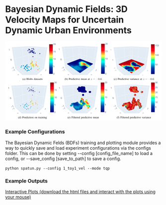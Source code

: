 # Bayesian Dynamic Fields: 3D Velocity Maps for Uncertain Dynamic Urban Environments

![bdf](./plots/velocity/bdf.png?raw=true "bdf")

### Example Configurations

The Bayesian Dynamic Felds (BDFs) training and plotting module provides a way to quickly save and load experiment configurations via the configs folder. This can be done by setting --config [config_file_name] to load a config, or --save_config [save_to_path] to save a config. 
```
python spatun.py --config 1_toy1_vel --mode tqp
```

### Example Outputs

[Interactive Plots (download the html files and interact with the plots using your mouse)](./plots/velocity)
